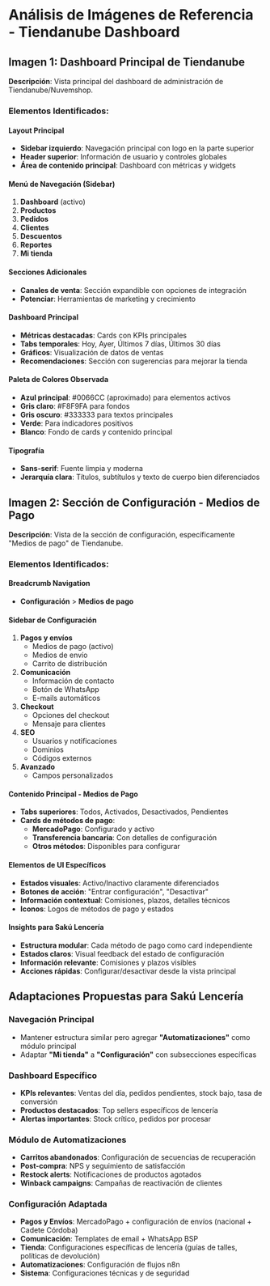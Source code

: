 # Análisis de Imágenes de Referencia - Tiendanube Dashboard

## Imagen 1: Dashboard Principal de Tiendanube

**Descripción**: Vista principal del dashboard de administración de Tiendanube/Nuvemshop.

### Elementos Identificados:

#### Layout Principal
- **Sidebar izquierdo**: Navegación principal con logo en la parte superior
- **Header superior**: Información de usuario y controles globales
- **Área de contenido principal**: Dashboard con métricas y widgets

#### Menú de Navegación (Sidebar)
1. **Dashboard** (activo)
2. **Productos**
3. **Pedidos**
4. **Clientes**
5. **Descuentos**
6. **Reportes**
7. **Mi tienda**

#### Secciones Adicionales
- **Canales de venta**: Sección expandible con opciones de integración
- **Potenciar**: Herramientas de marketing y crecimiento

#### Dashboard Principal
- **Métricas destacadas**: Cards con KPIs principales
- **Tabs temporales**: Hoy, Ayer, Últimos 7 días, Últimos 30 días
- **Gráficos**: Visualización de datos de ventas
- **Recomendaciones**: Sección con sugerencias para mejorar la tienda

#### Paleta de Colores Observada
- **Azul principal**: #0066CC (aproximado) para elementos activos
- **Gris claro**: #F8F9FA para fondos
- **Gris oscuro**: #333333 para textos principales
- **Verde**: Para indicadores positivos
- **Blanco**: Fondo de cards y contenido principal

#### Tipografía
- **Sans-serif**: Fuente limpia y moderna
- **Jerarquía clara**: Títulos, subtítulos y texto de cuerpo bien diferenciados

## Imagen 2: Sección de Configuración - Medios de Pago

**Descripción**: Vista de la sección de configuración, específicamente "Medios de pago" de Tiendanube.

### Elementos Identificados:

#### Breadcrumb Navigation
- **Configuración** > **Medios de pago**

#### Sidebar de Configuración
1. **Pagos y envíos**
   - Medios de pago (activo)
   - Medios de envío
   - Carrito de distribución
2. **Comunicación**
   - Información de contacto
   - Botón de WhatsApp
   - E-mails automáticos
3. **Checkout**
   - Opciones del checkout
   - Mensaje para clientes
4. **SEO**
   - Usuarios y notificaciones
   - Dominios
   - Códigos externos
5. **Avanzado**
   - Campos personalizados

#### Contenido Principal - Medios de Pago
- **Tabs superiores**: Todos, Activados, Desactivados, Pendientes
- **Cards de métodos de pago**:
  - **MercadoPago**: Configurado y activo
  - **Transferencia bancaria**: Con detalles de configuración
  - **Otros métodos**: Disponibles para configurar

#### Elementos de UI Específicos
- **Estados visuales**: Activo/Inactivo claramente diferenciados
- **Botones de acción**: "Entrar configuración", "Desactivar"
- **Información contextual**: Comisiones, plazos, detalles técnicos
- **Iconos**: Logos de métodos de pago y estados

#### Insights para Sakú Lencería
- **Estructura modular**: Cada método de pago como card independiente
- **Estados claros**: Visual feedback del estado de configuración
- **Información relevante**: Comisiones y plazos visibles
- **Acciones rápidas**: Configurar/desactivar desde la vista principal

## Adaptaciones Propuestas para Sakú Lencería

### Navegación Principal
- Mantener estructura similar pero agregar **"Automatizaciones"** como módulo principal
- Adaptar **"Mi tienda"** a **"Configuración"** con subsecciones específicas

### Dashboard Específico
- **KPIs relevantes**: Ventas del día, pedidos pendientes, stock bajo, tasa de conversión
- **Productos destacados**: Top sellers específicos de lencería
- **Alertas importantes**: Stock crítico, pedidos por procesar

### Módulo de Automatizaciones
- **Carritos abandonados**: Configuración de secuencias de recuperación
- **Post-compra**: NPS y seguimiento de satisfacción
- **Restock alerts**: Notificaciones de productos agotados
- **Winback campaigns**: Campañas de reactivación de clientes

### Configuración Adaptada
- **Pagos y Envíos**: MercadoPago + configuración de envíos (nacional + Cadete Córdoba)
- **Comunicación**: Templates de email + WhatsApp BSP
- **Tienda**: Configuraciones específicas de lencería (guías de talles, políticas de devolución)
- **Automatizaciones**: Configuración de flujos n8n
- **Sistema**: Configuraciones técnicas y de seguridad
